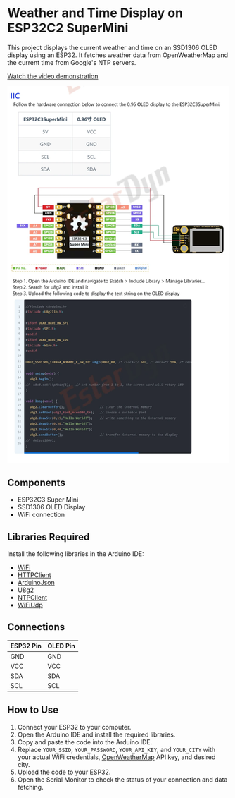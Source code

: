 # Weather and Time Display on ESP32C2 SuperMini

This project displays the current weather and time on an SSD1306 OLED display using an ESP32. It fetches weather data from OpenWeatherMap and the current time from Google's NTP servers.

[Watch the video demonstration](https://github.com/sanyarud/ESP32C3_SuperMini/blob/main/IMG_2744.MOV)

![ESP32C3 SuperMini](https://github.com/sanyarud/ESP32C3_SuperMini/blob/main/img.webp)


## Components

- ESP32С3 Super Mini
- SSD1306 OLED Display
- WiFi connection

## Libraries Required

Install the following libraries in the Arduino IDE:

   - [WiFi](https://www.arduino.cc/en/Reference/WiFi)
   - [HTTPClient](https://www.arduino.cc/reference/en/libraries/httpclient/)
   - [ArduinoJson](https://arduinojson.org/)
   - [U8g2](https://github.com/olikraus/u8g2)
   - [NTPClient](https://github.com/arduino-libraries/NTPClient)
   - [WiFiUdp](https://www.arduino.cc/en/Reference/WiFiUDP)

## Connections

| ESP32 Pin | OLED Pin |
|-----------|----------|
| GND       | GND      |
| VCC       | VCC      |
| SDA       | SDA      |
| SCL       | SCL      |

## How to Use

1. Connect your ESP32 to your computer.
2. Open the Arduino IDE and install the required libraries.
3. Copy and paste the code into the Arduino IDE.
4. Replace `YOUR_SSID`, `YOUR_PASSWORD`, `YOUR_API_KEY`, and `YOUR_CITY` with your actual WiFi credentials, [OpenWeatherMap](https://openweathermap.org/) API key, and desired city.
5. Upload the code to your ESP32.
6. Open the Serial Monitor to check the status of your connection and data fetching.
